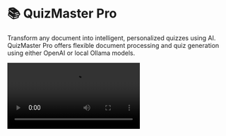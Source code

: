 # 📚 QuizMaster Pro

Transform any document into intelligent, personalized quizzes using AI. QuizMaster Pro offers flexible document processing and quiz generation using either OpenAI or local Ollama models.

<video src="https://github.com/maurizioorani/QuizMasterPro/blob/main/screenshots/QuizMasterPro.mov"/>

## 🎯 Core Concept

Upload documents → AI extracts key concepts → Select topics to focus on → Generate targeted quizzes → Get personalized learning insights

## ✨ Key Features

### 📄 Smart Document Processing
- **Multi-format support**: PDF, DOCX, TXT, HTML with robust error handling
- **Advanced concept extraction**: Dual-source extraction using ContextGem + direct LLM analysis
- **Interactive topic selection**: Browse and select from automatically extracted concepts and topics
- **Persistent storage**: ChromaDB-based document management with semantic search capabilities
- **Model synchronization**: Consistent AI model usage across document processing and quiz generation

### 🧠 Intelligent Quiz Generation
- **Unified model management**: Seamless switching between OpenAI and local Ollama models
- **Enhanced model support**: deepseek-r1, mistral:7b, qwen2.5:7b, gemma2:9b, and more
- **Topic-focused generation**: Create quizzes from selected concepts rather than entire documents
- **Multiple question types**: Multiple choice, open-ended, true/false, fill-in-the-blank
- **Three difficulty levels**: Easy, medium, hard with adaptive content based on selected topics
- **Smart question diversity**: Advanced algorithms to prevent repetitive questions

### 📊 Advanced Analytics
- **Performance insights**: Comprehensive analysis using enhanced InsightsGenerator
- **Learning patterns**: Cognitive load assessment, retention analysis, knowledge gap identification
- **Personalized recommendations**: Study strategies, improvement plans, actionable next steps
- **Progress tracking**: Historical performance and milestone progression

### 🎮 Interactive Experience
- **Modern interface**: Clean Streamlit UI with real-time progress tracking
- **Smart navigation**: Question flow with immediate feedback and explanations
- **Session management**: Resume quizzes and track completion status

## 🚀 Quick Start

### Prerequisites
- Python 3.8+
- **AI Model Access**: Either OpenAI API Key OR [Ollama](https://ollama.ai/) for local models
- Recommended: Both for maximum flexibility

### Installation
```bash
# 1. Clone repository
git clone https://github.com/maurizioorani/QuizMasterPro.git
cd QuizMasterPro

# 2. Install dependencies
pip install -r requirements.txt

# 3. Launch application
streamlit run src/quizmaster/streamlit_app.py
```

### Model Setup (Choose One or Both)

**Option A: OpenAI Models**
```bash
# Configure OpenAI API key
echo "OPENAI_API_KEY=your_key_here" > .env
```

**Option B: Local Ollama Models**
```bash
# Install Ollama (visit https://ollama.ai/)
ollama serve

# Models auto-download when selected in app
```

## 🎯 How to Use

### 1. **Process Documents & Extract Topics**
- Upload PDF, DOCX, TXT, or HTML files
- **AI automatically extracts key concepts** using dual-source analysis:
  - ContextGem for advanced document understanding  
  - Direct LLM analysis for topic identification
- **Review extracted concepts** organized by categories (Key Definitions, Main Ideas, Important Facts)
- Documents stored persistently with concept metadata for reuse

### 2. **Interactive Topic Selection**
- **Browse automatically extracted concepts** in an organized interface
- **Select specific topics** you want to focus on for learning
- **Combine multiple concepts** from different categories
- **Use "Select All" or individual checkboxes** for fine-grained control
- Preview selected concepts before quiz generation

### 3. **Generate Targeted Quiz**
- **Configure quiz settings**: question types, difficulty, number of questions
- **Select your AI model**: Choose between OpenAI or local Ollama models  
- **Enable model synchronization** for consistent concept extraction and quiz generation
- AI creates questions **focused exclusively on your selected topics**
- Get immediate feedback and detailed explanations

### 4. **Analyze Performance & Track Progress**
- Receive detailed insights and analytics on your selected topics
- Get personalized study recommendations based on performance
- Track learning progress over time with concept-specific metrics
- Review which topics need more attention

## 🔧 Model Configuration

### Document Processing & Quiz Generation
**🏆 Recommended Local Models (Ollama):**
- **`deepseek-r1`** - Advanced reasoning and structured output
- **`mistral:7b`** - Excellent JSON generation (4.1GB)
- **`qwen2.5:7b`** - Strong structured output (4.4GB)
- **`gemma2:9b`** - Reliable instruction following (5.4GB)

**☁️ OpenAI Models:**
- **`gpt-4o-mini`** - Fast and cost-effective
- **`gpt-4o`** - High-quality structured output
- **`gpt-3.5-turbo`** - Balanced performance

### Model Selection Tips
- **For document processing**: deepseek-r1, mistral:7b, or gpt-4o-mini work well
- **For quiz generation**: All models supported with consistent quality
- **Model synchronization**: Use the same model for both processing and generation for best results

## 🏗️ Architecture

### Core Components
```
├── streamlit_app.py        # Main interface & topic selection
├── document_processor.py   # ContextGem integration & parsing
├── vector_manager.py       # Enhanced ChromaDB operations
├── quiz_generator.py       # AI-powered question generation
├── insights_generator.py   # Advanced analytics & recommendations
└── database_manager.py     # Quiz sessions & performance tracking
```

### Enhanced Vector Storage
- **ContextGem-powered**: Advanced concept extraction and aspect analysis
- **Smart retrieval**: Semantic search based on extracted concepts
- **Rich metadata**: Document structure, creation timestamps, extraction summaries
- **Topic mapping**: Organized concept categories for targeted quiz generation

### Intelligent Analytics Pipeline
- **Performance analysis**: Multi-dimensional scoring and pattern recognition
- **Learning style detection**: Adaptive recommendations based on quiz behavior
- **Cognitive load assessment**: Personalized study strategies and pacing
- **Progress benchmarking**: Milestone tracking and improvement measurement

## 🛠️ Troubleshooting

### Common Solutions
| Issue | Solution |
|-------|----------|
| Ollama connection failed | Run `ollama serve` and ensure port 11434 is available |
| OpenAI API errors | Verify OpenAI API key in `.env` file (if using OpenAI models) |
| Document processing errors | Check selected model is available and running |
| Poor quiz quality | Use recommended models (deepseek-r1, mistral:7b, qwen2.5:7b) |
| Slow performance | Reduce document size or use focus sections |

### System Requirements
- **Minimum**: 8GB RAM, 4GB storage
- **Recommended**: 16GB RAM, 10GB storage
- **Large models**: 32GB+ RAM

## 🔄 Recent Enhancements

### ContextGem Integration
- **Advanced concept extraction**: Automatic identification of key topics, definitions, and facts
- **Topic selection interface**: Choose specific concepts for targeted quiz generation
- **Enhanced document understanding**: Better context awareness for question generation

### Enhanced Analytics
- **Comprehensive insights**: Multi-layered performance analysis with cognitive load assessment
- **Personalized recommendations**: Learning style detection and adaptive study strategies
- **Progress tracking**: Historical performance analysis and milestone progression

### Vector Storage Improvements
- **Smart document management**: Persistent storage with semantic search capabilities
- **Concept-based organization**: Documents indexed by extracted topics and aspects
- **Enhanced retrieval**: Better context understanding for quiz generation

## 📄 License

MIT License - see LICENSE file for details.

## 🤝 Contributing

1. Fork repository
2. Create feature branch
3. Submit pull request

---

**QuizMaster Pro** - Intelligent learning through AI-powered quiz generation 🎓
